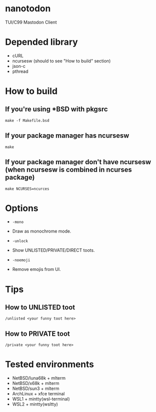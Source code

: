 # nanotodon
TUI/C99 Mastodon Client

# Depended library
- cURL
- ncursesw (should to see "How to build" section)
- json-c
- pthread

# How to build
## If you're using *BSD with pkgsrc
```make -f Makefile.bsd```

## If your package manager has ncursesw
```make```

## If your package manager don't have ncursesw (when ncursesw is combined in ncurses package)
```make NCURSES=ncurces```

# Options

- ```-mono```  
 - Draw as monochrome mode.

- ```-unlock```  
- Show UNLISTED/PRIVATE/DIRECT toots.

- ```-noemoji```  
- Remove emojis from UI.

# Tips
## How to UNLISTED toot
```/unlisted <your funny toot here>```

## How to PRIVATE toot
```/private <your funny toot here>```

# Tested environments
- NetBSD/luna68k + mlterm
- NetBSD/x68k + mlterm
- NetBSD/sun3 + mlterm
- ArchLinux + xfce terminal
- WSL1 + mintty(wsl-terminal)
- WSL2 + mintty(wsltty)
